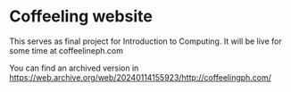# Coffeeling website

This serves as final project for Introduction to Computing. It will be live for some time at coffeelineph.com 

You can find an archived version in https://web.archive.org/web/20240114155923/http://coffeelingph.com/
